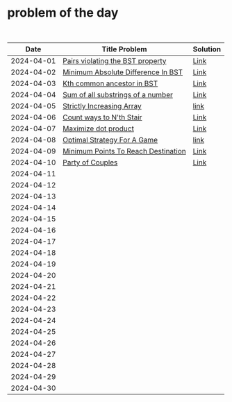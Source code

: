 # problem of the day 

<br>

| Date       | Title Problem | Solution |
|------------|---------------|----------|
| 2024-04-01 | [Pairs violating the BST property](https://www.geeksforgeeks.org/problems/pairs-violating-bst-property--212515/1) | [Link](https://github.com/dhruvabhat24/GFG-2024/blob/main/April/Day%201%20%3A%20Pairs%20violating%20the%20BST%20property.cpp) |
| 2024-04-02 | [Minimum Absolute Difference In BST](https://www.geeksforgeeks.org/problems/minimum-absolute-difference-in-bst-1665139652/1) | [Link](https://github.com/dhruvabhat24/GFG-2024/blob/main/April/Day%202%3A%20Minimum%20Absolute%20Difference%20In%20BST.cpp) |
| 2024-04-03 | [Kth common ancestor in BST](https://www.geeksforgeeks.org/problems/kth-common-ancestor-in-bst/1) | [Link](https://github.com/dhruvabhat24/GFG-2024/blob/main/April/Day%203%3A%20Kth%20common%20ancestor%20in%20BST.cpp) |
| 2024-04-04 | [Sum of all substrings of a number](https://www.geeksforgeeks.org/problems/sum-of-all-substrings-of-a-number-1587115621/1) | [Link](https://github.com/dhruvabhat24/GFG-2024/blob/main/April/Day%204%3A%20Sum%20of%20all%20substrings%20of%20a%20number.java) |
| 2024-04-05 | [Strictly Increasing Array](https://www.geeksforgeeks.org/problems/convert-to-strictly-increasing-array3351/1) | [link](https://github.com/dhruvabhat24/GFG-2024/blob/main/April/Day%205%3A%20Strictly%20Increasing%20Array.java) |
| 2024-04-06 | [Count ways to N'th Stair](https://www.geeksforgeeks.org/problems/count-ways-to-nth-stairorder-does-not-matter1322/1) | [Link](https://github.com/dhruvabhat24/GFG-2024/blob/main/April/Day%206%3A%20Count%20ways%20to%20N'th%20Stair.java) |
| 2024-04-07 | [Maximize dot product](https://www.geeksforgeeks.org/problems/maximize-dot-product2649/1) | [Link](https://github.com/dhruvabhat24/GFG-2024/blob/main/April/Day%207%3A%20Maximize%20dot%20product.cpp) |
| 2024-04-08 | [Optimal Strategy For A Game](https://www.geeksforgeeks.org/problems/optimal-strategy-for-a-game-1587115620/1) | [link](https://github.com/dhruvabhat24/GFG-2024/blob/main/April/Day%208%3A%20Optimal%20Strategy%20For%20A%20Game.java) |
| 2024-04-09 | [Minimum Points To Reach Destination](https://www.geeksforgeeks.org/problems/minimum-points-to-reach-destination0540/1) | [Link](https://github.com/dhruvabhat24/GFG-2024/blob/main/April/Day%209%3A%20Minimum%20Points%20To%20Reach%20Destination.cpp) |
| 2024-04-10 | [Party of Couples](https://www.geeksforgeeks.org/problems/alone-in-couple5507/1) | [Link](https://github.com/dhruvabhat24/GFG-2024/blob/main/April/Day%2010%3A%20Party%20of%20Couples.cpp) |
| 2024-04-11 |               |          |
| 2024-04-12 |               |          |
| 2024-04-13 |               |          |
| 2024-04-14 |               |          |
| 2024-04-15 |               |          |
| 2024-04-16 |               |          |
| 2024-04-17 |               |          |
| 2024-04-18 |               |          |
| 2024-04-19 |               |          |
| 2024-04-20 |               |          |
| 2024-04-21 |               |          |
| 2024-04-22 |               |          |
| 2024-04-23 |               |          |
| 2024-04-24 |               |          |
| 2024-04-25 |               |          |
| 2024-04-26 |               |          |
| 2024-04-27 |               |          |
| 2024-04-28 |               |          |
| 2024-04-29 |               |          |
| 2024-04-30 |               |          |
